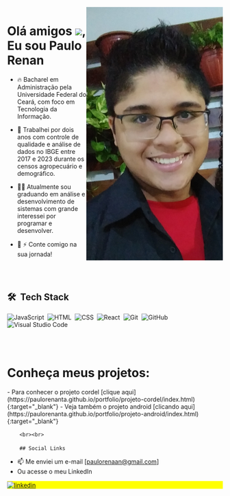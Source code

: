 <img align="right" height="590em" src="imagens/Rosto1.jpg">
<h1 align="left">Olá amigos <img src="https://raw.githubusercontent.com/kaueMarques/kaueMarques/master/hi.gif" height="30px">, Eu sou Paulo Renan</h1>


- 🔥 Bacharel em Administração pela Universidade Federal do Ceará, com foco em Tecnologia da Informação.

- 🔭 Trabalhei por dois anos com controle de qualidade e análise de dados no IBGE entre 2017 e 2023 durante os censos agropecuário e demográfico.

- 👨‍💻 Atualmente sou graduando em análise e desenvolvimento de sistemas com grande interessei por programar e desenvolver.

- 💬 ⚡ Conte comigo na sua jornada!

<br><br>

## 🛠 &nbsp;Tech Stack

![JavaScript](https://img.shields.io/badge/-JavaScript-05122A?style=flat&logo=javascript)&nbsp;
![HTML](https://img.shields.io/badge/-HTML-05122A?style=flat&logo=HTML5)&nbsp;
![CSS](https://img.shields.io/badge/-CSS-05122A?style=flat&logo=CSS3&logoColor=1572B6)&nbsp;
![React](https://img.shields.io/badge/-React-05122A?style=flat&logo=react)&nbsp;
![Git](https://img.shields.io/badge/-Git-05122A?style=flat&logo=git)&nbsp;
![GitHub](https://img.shields.io/badge/-GitHub-05122A?style=flat&logo=github)&nbsp;
![Visual Studio Code](https://img.shields.io/badge/-Visual%20Studio%20Code-05122A?style=flat&logo=visual-studio-code&logoColor=007ACC)&nbsp;

<br><br>

<h1 align="left" font-style="bold">Conheça meus projetos:</h1>
        - Para conhecer o projeto cordel [clique aqui](https://paulorenanta.github.io/portfolio/projeto-cordel/index.html){:target="_blank"}
        - Veja também o projeto android [clicando aqui](https://paulorenanta.github.io/portfolio/projeto-android/index.html){:target="_blank"}

        <br><br>

        ## Social Links
- 📫 Me enviei um e-mail [paulorenaan@gmail.com]
- Ou acesse o meu LinkedIn
<p align="left" style="background:yellow">
<a href="https://linkedin.com/in/maykbrito" target="_blank">
  <img align="center" src="https://img.shields.io/badge/-maykbrito-05122A?style=flat&logo=linkedin" alt="linkedin"/>
</a>
</p>